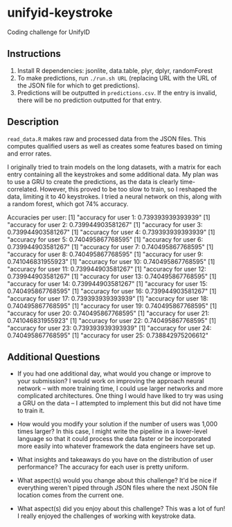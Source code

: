 # unifyid-keystroke
Coding challenge for UnifyID

## Instructions
1. Install R dependencies: jsonlite, data.table, plyr, dplyr, randomForest
2. To make predictions, run `./run.sh URL` (replacing URL with the URL of the JSON file for which to get predictions).
3. Predictions will be outputted in `predictions.csv`. If the entry is invalid, there will be no prediction outputted for that entry.

## Description
`read_data.R` makes raw and processed data from the JSON files. This computes qualified users as well as creates some features based on timing and error rates.

I originally tried to train models on the long datasets, with a matrix for each entry containing all the keystrokes and some additional data. My plan was to use a GRU to create the predictions, as the data is clearly time-correlated. However, this proved to be too slow to train, so I reshaped the data, limiting it to 40 keystrokes. I tried a neural network on this, along with a random forest, which got 74% accuracy.

Accuracies per user:
[1] "accuracy for user 1: 0.739393939393939"
[1] "accuracy for user 2: 0.739944903581267"
[1] "accuracy for user 3: 0.739944903581267"
[1] "accuracy for user 4: 0.739393939393939"
[1] "accuracy for user 5: 0.740495867768595"
[1] "accuracy for user 6: 0.739944903581267"
[1] "accuracy for user 7: 0.740495867768595"
[1] "accuracy for user 8: 0.740495867768595"
[1] "accuracy for user 9: 0.741046831955923"
[1] "accuracy for user 10: 0.740495867768595"
[1] "accuracy for user 11: 0.739944903581267"
[1] "accuracy for user 12: 0.739944903581267"
[1] "accuracy for user 13: 0.740495867768595"
[1] "accuracy for user 14: 0.739944903581267"
[1] "accuracy for user 15: 0.740495867768595"
[1] "accuracy for user 16: 0.739944903581267"
[1] "accuracy for user 17: 0.739393939393939"
[1] "accuracy for user 18: 0.740495867768595"
[1] "accuracy for user 19: 0.740495867768595"
[1] "accuracy for user 20: 0.740495867768595"
[1] "accuracy for user 21: 0.741046831955923"
[1] "accuracy for user 22: 0.740495867768595"
[1] "accuracy for user 23: 0.739393939393939"
[1] "accuracy for user 24: 0.740495867768595"
[1] "accuracy for user 25: 0.738842975206612"

## Additional Questions
* If you had one additional day, what would you change or improve to your submission?
I would work on improving the approach neural network – with more training time, I could use larger networks and more complicated architectures. One thing I would have liked to try was using a GRU on the data – I attempted to implement this but did not have time to train it.

* How would you modify your solution if the number of users was 1,000 times larger?
In this case, I might write the pipeline in a lower-level language so that it could process the data faster or be incorporated more easily into whatever framework the data engineers have set up.

* What insights and takeaways do you have on the distribution of user performance?
The accuracy for each user is pretty uniform.

* What aspect(s) would you change about this challenge?
It'd be nice if everything weren't piped through JSON files where the next JSON file location comes from the current one.

* What aspect(s) did you enjoy about this challenge?
This was a lot of fun! I really enjoyed the challenges of working with keystroke data. 
